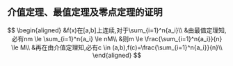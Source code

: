 ## 介值定理、最值定理及零点定理的证明

$$
\begin{aligned}
&f(x)在[a,b]上连续,对于\sum_{i=1}^n{a_i}\\
&由最值定理知,必有nm \le \sum_{i=1}^n{a_i} \le nM\\
&则m \le \frac{\sum_{i=1}^n{a_i}}{n} \le M\\
&再在由介值定理知,必有c \in (a,b),f(c)=\frac{\sum_{i=1}^n{a_i}}{n}\\
\end{aligned}
$$
